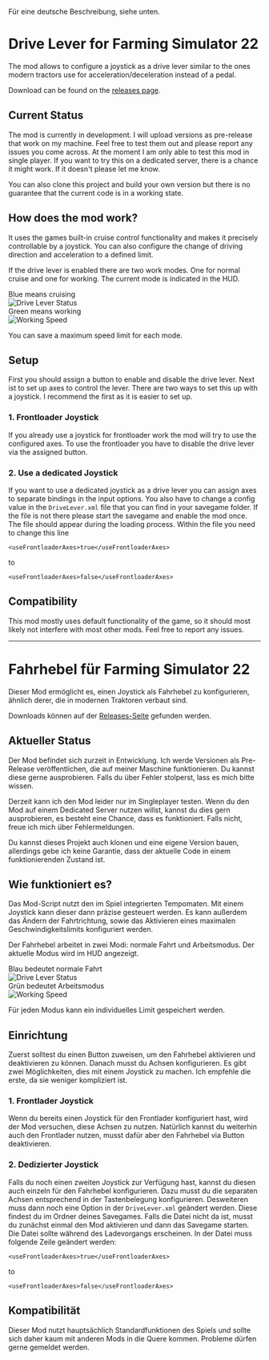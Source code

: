 Für eine deutsche Beschreibung, siehe unten.

# Drive Lever for Farming Simulator 22

The mod allows to configure a joystick as a drive lever similar to the ones modern tractors use for acceleration/deceleration instead of a pedal. 

Download can be found on the [releases page](https://github.com/JanCraymer/FS22_DriveLever/releases).

## Current Status

The mod is currently in development. I will upload versions as pre-release that work on my machine. Feel free to test them out and please report any issues you come across.
At the moment I am only able to test this mod in single player. If you want to try this on a dedicated server, there is a chance it might work. If it doesn't please let me know.

You can also clone this project and build your own version but there is no guarantee that the current code is in a working state.

## How does the mod work?

It uses the games built-in cruise control functionality and makes it precisely controllable by a joystick.
You can also configure the change of driving direction and acceleration to a defined limit.

If the drive lever is enabled there are two work modes. One for normal cruise and one for working.
The current mode is indicated in the HUD.

Blue means cruising  
![Drive Lever Status](screenshots/driving_mode_normal.png "Drive Lever Status")   
Green means working  
![Working Speed](screenshots/driving_mode_working.png "Working Speed")

You can save a maximum speed limit for each mode.

## Setup

First you should assign a button to enable and disable the drive lever. Next ist to set up axes to control the lever.
There are two ways to set this up with a joystick. I recommend the first as it is easier to set up.

### 1. Frontloader Joystick
If you already use a joystick for frontloader work the mod will try to use the configured axes.
To use the frontloader you have to disable the drive lever via the assigned button.

### 2. Use a dedicated Joystick
If you want to use a dedicated joystick as a drive lever you can assign axes to separate bindings in the input options.
You also have to change a config value in the `DriveLever.xml` file that you can find in your savegame folder.
If the file is not there please start the savegame and enable the mod once. The file should appear during the loading process.
Within the file you need to change this line

`<useFrontloaderAxes>true</useFrontloaderAxes>`

to

`<useFrontloaderAxes>false</useFrontloaderAxes>`



## Compatibility
This mod mostly uses default functionality of the game, so it should most likely not interfere with most other mods. Feel free to report any issues.


---
# Fahrhebel für Farming Simulator 22

Dieser Mod ermöglicht es, einen Joystick als Fahrhebel zu konfigurieren, ähnlich derer, die in modernen Traktoren verbaut sind. 

Downloads können auf der [Releases-Seite](https://github.com/JanCraymer/FS22_DriveLever/releases) gefunden werden.

## Aktueller Status

Der Mod befindet sich zurzeit in Entwicklung. Ich werde Versionen als Pre-Release veröffentlichen, die auf meiner Maschine funktionieren.
Du kannst diese gerne ausprobieren. Falls du über Fehler stolperst, lass es mich bitte wissen.

Derzeit kann ich den Mod leider nur im Singleplayer testen. Wenn du den Mod auf einem Dedicated Server nutzen willst, kannst du dies gern ausprobieren,
es besteht eine Chance, dass es funktioniert. Falls nicht, freue ich mich über Fehlermeldungen.

Du kannst dieses Projekt auch klonen und eine eigene Version bauen, allerdings gebe ich keine Garantie, dass der aktuelle Code in einem funktionierenden Zustand ist.


## Wie funktioniert es?

Das Mod-Script nutzt den im Spiel integrierten Tempomaten. Mit einem Joystick kann dieser dann präzise gesteuert werden.
Es kann außerdem das Ändern der Fahrtrichtung, sowie das Aktivieren eines maximalen Geschwindigkeitslimits konfiguriert werden.

Der Fahrhebel arbeitet in zwei Modi: normale Fahrt und Arbeitsmodus. Der aktuelle Modus wird im HUD angezeigt.

Blau bedeutet normale Fahrt  
![Drive Lever Status](screenshots/driving_mode_normal.png "Drive Lever Status")   
Grün bedeutet Arbeitsmodus  
![Working Speed](screenshots/driving_mode_working.png "Working Speed")

Für jeden Modus kann ein individuelles Limit gespeichert werden.

## Einrichtung

Zuerst solltest du einen Button zuweisen, um den Fahrhebel aktivieren und deaktivieren zu können. Danach musst du Achsen konfigurieren.
Es gibt zwei Möglichkeiten, dies mit einem Joystick zu machen. Ich empfehle die erste, da sie weniger kompliziert ist.

### 1. Frontlader Joystick
Wenn du bereits einen Joystick für den Frontlader konfiguriert hast, wird der Mod versuchen, diese Achsen zu nutzen.
Natürlich kannst du weiterhin auch den Frontlader nutzen, musst dafür aber den Fahrhebel via Button deaktivieren.

### 2. Dedizierter Joystick
Falls du noch einen zweiten Joystick zur Verfügung hast, kannst du diesen auch einzeln für den Fahrhebel konfigurieren. Dazu musst du die separaten Achsen entsprechend in der Tastenbelegung konfigurieren.
Desweiteren muss dann noch eine Option in der `DriveLever.xml` geändert werden. Diese findest du im Ordner deines Savegames.
Falls die Datei nicht da ist, musst du zunächst einmal den Mod aktivieren und dann das Savegame starten. Die Datei sollte während des Ladevorgangs erscheinen.
In der Datei muss folgende Zeile geändert werden:

`<useFrontloaderAxes>true</useFrontloaderAxes>`

to

`<useFrontloaderAxes>false</useFrontloaderAxes>`

## Kompatibilität
Dieser Mod nutzt hauptsächlich Standardfunktionen des Spiels und sollte sich daher kaum mit anderen Mods in die Quere kommen. Probleme dürfen gerne gemeldet werden.

